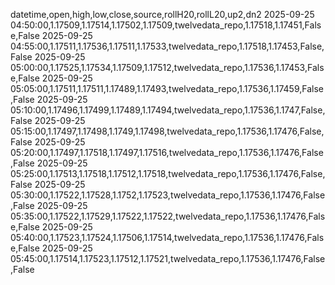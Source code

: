 datetime,open,high,low,close,source,rollH20,rollL20,up2,dn2
2025-09-25 04:50:00,1.17509,1.17514,1.17502,1.17509,twelvedata_repo,1.17518,1.17451,False,False
2025-09-25 04:55:00,1.17511,1.17536,1.17511,1.17533,twelvedata_repo,1.17518,1.17453,False,False
2025-09-25 05:00:00,1.17525,1.17534,1.17509,1.17512,twelvedata_repo,1.17536,1.17453,False,False
2025-09-25 05:05:00,1.17511,1.17511,1.17489,1.17493,twelvedata_repo,1.17536,1.17459,False,False
2025-09-25 05:10:00,1.17496,1.17499,1.17489,1.17494,twelvedata_repo,1.17536,1.1747,False,False
2025-09-25 05:15:00,1.17497,1.17498,1.1749,1.17498,twelvedata_repo,1.17536,1.17476,False,False
2025-09-25 05:20:00,1.17497,1.17518,1.17497,1.17516,twelvedata_repo,1.17536,1.17476,False,False
2025-09-25 05:25:00,1.17513,1.17518,1.17512,1.17518,twelvedata_repo,1.17536,1.17476,False,False
2025-09-25 05:30:00,1.17522,1.17528,1.1752,1.17523,twelvedata_repo,1.17536,1.17476,False,False
2025-09-25 05:35:00,1.17522,1.17529,1.17522,1.17522,twelvedata_repo,1.17536,1.17476,False,False
2025-09-25 05:40:00,1.17523,1.17524,1.17506,1.17514,twelvedata_repo,1.17536,1.17476,False,False
2025-09-25 05:45:00,1.17514,1.17523,1.17512,1.17521,twelvedata_repo,1.17536,1.17476,False,False
